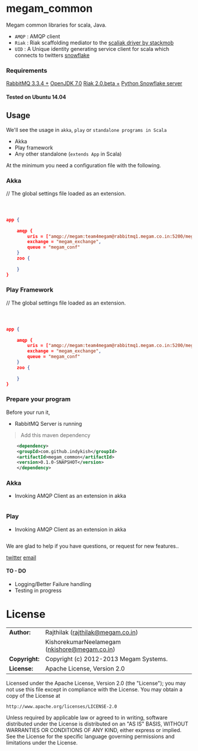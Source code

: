 megam_common
==========

Megam common libraries for scala, Java. 

* `AMQP` : AMQP client
* `Riak` : Riak scaffolding mediator to the [scaliak driver by stackmob](https://github.com/stackmob/scaliak)
* `UID`  : A Unique identity generating service client for scala which connects to twitters [snowflake](https://github.com/twitter/snowflake)


### Requirements

> 
[RabbitMQ 3.3.4 +](http://www.rabbitmq.com)
[OpenJDK 7.0](http://openjdk.java.net/install/index.html)
[Riak 2.0.beta +](http://basho.com)
[Python Snowflake server](http://github.com/megamsys/pysnowflake) 


#### Tested on Ubuntu 14.04

## Usage

We'll see the usage in `akka`, `play` or `standalone programs in Scala`

* Akka
* Play framework
* Any other standalone (`extends App` in Scala)

At the minimum you need a configuration file with the following. 

### Akka

// The global settings file loaded as an extension.

```json



app { 
	
	amqp { 
		uris = ["amqp://megam:team4megam@rabbitmq1.megam.co.in:5200/megam","amqp://megam:team4megam@rabbitmq2.megam.co.in:5200/megam"], 
		exchange = "megam_exchange",		
		queue = "megam_conf"
	} 
	zoo {
	
	}
}

```

### Play Framework 

// The global settings file loaded as an extension.

```json



app { 
	
	amqp { 
		uris = ["amqp://megam:team4megam@rabbitmq1.megam.co.in:5200/megam","amqp://megam:team4megam@rabbitmq2.megam.co.in:5200/megam"], 
		exchange = "megam_exchange",		
		queue = "megam_conf"
	} 
	zoo {
	
	}
}

```

###



### Prepare your program

Before your run it,

* RabbitMQ Server is running

> Add this maven dependency

```xml
	<dependency>
	<groupId>com.github.indykish</groupId>
	<artifactId>megam_common</artifactId>
	<version>0.1.0-SNAPSHOT</version>
	</dependency>
```
### Akka

* Invoking AMQP Client as an extension in akka

```scala


```

### Play

* Invoking AMQP Client as an extension in akka

```scala


```
   


We are glad to help if you have questions, or request for new features..

[twitter](http://twitter.com/indykish) [email](<rajthilak@megam.co.in>)

#### TO - DO

* Logging/Better Failure handling
* Testing in progress

	
# License


|                      |                                          |
|:---------------------|:-----------------------------------------|
| **Author:**          | Rajthilak (<rajthilak@megam.co.in>)
|		               | KishorekumarNeelamegam (<nkishore@megam.co.in>)
| **Copyright:**       | Copyright (c) 2012-2013 Megam Systems.
| **License:**         | Apache License, Version 2.0

Licensed under the Apache License, Version 2.0 (the "License");
you may not use this file except in compliance with the License.
You may obtain a copy of the License at

    http://www.apache.org/licenses/LICENSE-2.0

Unless required by applicable law or agreed to in writing, software
distributed under the License is distributed on an "AS IS" BASIS,
WITHOUT WARRANTIES OR CONDITIONS OF ANY KIND, either express or implied.
See the License for the specific language governing permissions and
limitations under the License.
 
